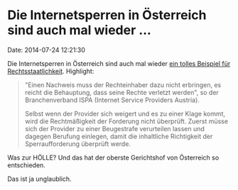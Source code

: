 Die Internetsperren in Österreich sind auch mal wieder \...
===========================================================

Date: 2014-07-24 12:21:30

Die Internetsperren in Österreich sind auch mal wieder [ein tolles
Beispiel für
Rechtsstaatlichkeit](http://www.golem.de/news/oberster-gerichtshof-oesterreichs-provider-gegen-internetsperren-zu-kino-to-1407-108076.html).
Highlight:

> \"Einen Nachweis muss der Rechteinhaber dazu nicht erbringen, es
> reicht die Behauptung, dass seine Rechte verletzt werden\", so der
> Branchenverband ISPA (Internet Service Providers Austria).
>
> Selbst wenn der Provider sich weigert und es zu einer Klage kommt,
> wird die Rechtmäßigkeit der Forderung nicht überprüft. Zuerst müsse
> sich der Provider zu einer Beugestrafe verurteilen lassen und dagegen
> Berufung einlegen, damit die inhaltliche Richtigkeit der
> Sperraufforderung überprüft werde.

Was zur HÖLLE? Und das hat der oberste Gerichtshof von Österreich so
entschieden.

Das ist ja unglaublich.
